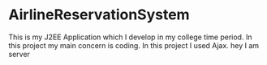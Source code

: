 AirlineReservationSystem
========================

This is my J2EE Application
which I develop in my college time period.
In this project my main concern is coding.
In this project I used Ajax.
hey I am server
